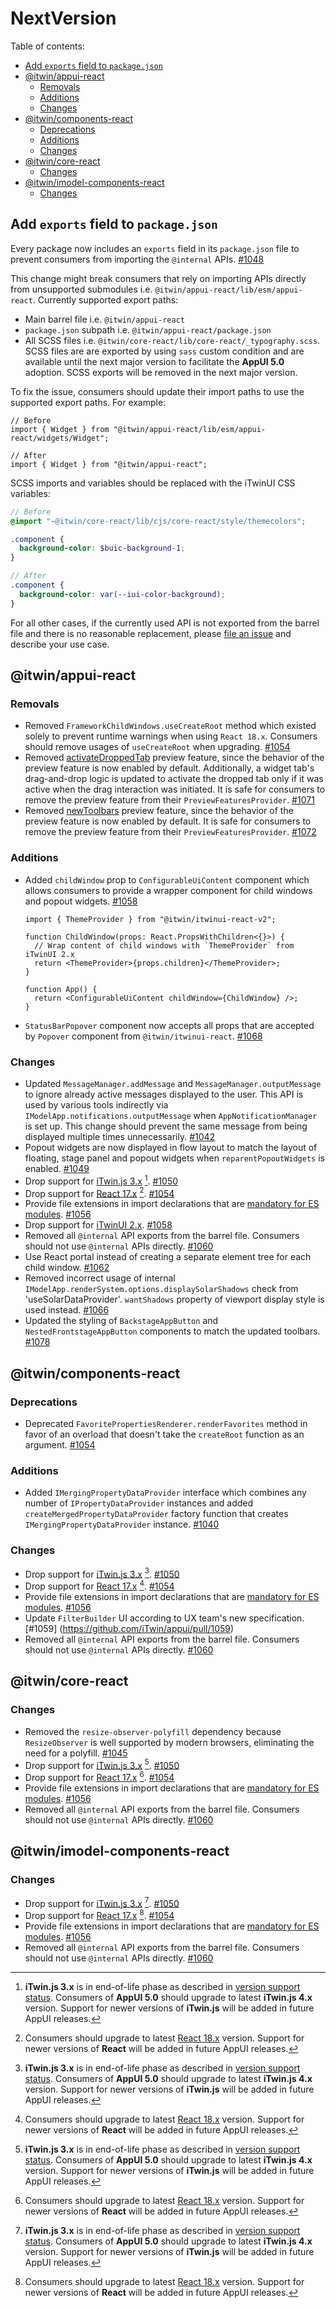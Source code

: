 # NextVersion <!-- omit from toc -->

Table of contents:

- [Add `exports` field to `package.json`](#add-exports-field-to-packagejson)
- [@itwin/appui-react](#itwinappui-react)
  - [Removals](#removals)
  - [Additions](#additions)
  - [Changes](#changes)
- [@itwin/components-react](#itwincomponents-react)
  - [Deprecations](#deprecations)
  - [Additions](#additions-1)
  - [Changes](#changes-1)
- [@itwin/core-react](#itwincore-react)
  - [Changes](#changes-2)
- [@itwin/imodel-components-react](#itwinimodel-components-react)
  - [Changes](#changes-3)

## Add `exports` field to `package.json`

Every package now includes an `exports` field in its `package.json` file to prevent consumers from importing the `@internal` APIs. [#1048](https://github.com/iTwin/appui/pull/1048)

This change might break consumers that rely on importing APIs directly from unsupported submodules i.e. `@itwin/appui-react/lib/esm/appui-react`. Currently supported export paths:

- Main barrel file i.e. `@itwin/appui-react`
- `package.json` subpath i.e. `@itwin/appui-react/package.json`
- All SCSS files i.e. `@itwin/core-react/lib/core-react/_typography.scss`. SCSS files are are exported by using `sass` custom condition and are available until the next major version to facilitate the **AppUI 5.0** adoption. SCSS exports will be removed in the next major version.

To fix the issue, consumers should update their import paths to use the supported export paths. For example:

```tsx
// Before
import { Widget } from "@itwin/appui-react/lib/esm/appui-react/widgets/Widget";

// After
import { Widget } from "@itwin/appui-react";
```

SCSS imports and variables should be replaced with the iTwinUI CSS variables:

```scss
// Before
@import "~@itwin/core-react/lib/cjs/core-react/style/themecolors";

.component {
  background-color: $buic-background-1;
}

// After
.component {
  background-color: var(--iui-color-background);
}
```

For all other cases, if the currently used API is not exported from the barrel file and there is no reasonable replacement, please [file an issue](https://github.com/iTwin/appui/issues/new/choose) and describe your use case.

## @itwin/appui-react

### Removals

- Removed `FrameworkChildWindows.useCreateRoot` method which existed solely to prevent runtime warnings when using `React 18.x`. Consumers should remove usages of `useCreateRoot` when upgrading. [#1054](https://github.com/iTwin/appui/pull/1054)
- Removed [activateDroppedTab](https://github.com/iTwin/appui/discussions/679) preview feature, since the behavior of the preview feature is now enabled by default. Additionally, a widget tab's drag-and-drop logic is updated to activate the dropped tab only if it was active when the drag interaction was initiated. It is safe for consumers to remove the preview feature from their `PreviewFeaturesProvider`. [#1071](https://github.com/iTwin/appui/pull/1071)
- Removed [newToolbars](https://github.com/iTwin/appui/discussions/924) preview feature, since the behavior of the preview feature is now enabled by default. It is safe for consumers to remove the preview feature from their `PreviewFeaturesProvider`. [#1072](https://github.com/iTwin/appui/pull/1072)

### Additions

- Added `childWindow` prop to `ConfigurableUiContent` component which allows consumers to provide a wrapper component for child windows and popout widgets. [#1058](https://github.com/iTwin/appui/pull/1058)

  ```tsx
  import { ThemeProvider } from "@itwin/itwinui-react-v2";

  function ChildWindow(props: React.PropsWithChildren<{}>) {
    // Wrap content of child windows with `ThemeProvider` from iTwinUI 2.x
    return <ThemeProvider>{props.children}</ThemeProvider>;
  }

  function App() {
    return <ConfigurableUiContent childWindow={ChildWindow} />;
  }
  ```

- `StatusBarPopover` component now accepts all props that are accepted by `Popover` component from `@itwin/itwinui-react`. [#1068](https://github.com/iTwin/appui/pull/1068)

### Changes

- Updated `MessageManager.addMessage` and `MessageManager.outputMessage` to ignore already active messages displayed to the user. This API is used by various tools indirectly via `IModelApp.notifications.outputMessage` when `AppNotificationManager` is set up. This change should prevent the same message from being displayed multiple times unnecessarily. [#1042](https://github.com/iTwin/appui/pull/1042)
- Popout widgets are now displayed in flow layout to match the layout of floating, stage panel and popout widgets when `reparentPopoutWidgets` is enabled. [#1049](https://github.com/iTwin/appui/pull/1049)
- Drop support for [iTwin.js 3.x](https://www.itwinjs.org/v3/) [^2]. [#1050](https://github.com/iTwin/appui/pull/1050)
- Drop support for [React 17.x](https://react.dev/versions#react-17) [^3]. [#1054](https://github.com/iTwin/appui/pull/1054)
- Provide file extensions in import declarations that are [mandatory for ES modules](https://nodejs.org/api/esm.html#mandatory-file-extensions). [#1056](https://github.com/iTwin/appui/pull/1056)
- Drop support for [iTwinUI 2.x](https://itwinui.bentley.com/docs#versioning). [#1058](https://github.com/iTwin/appui/pull/1058)
- Removed all `@internal` API exports from the barrel file. Consumers should not use `@internal` APIs directly. [#1060](https://github.com/iTwin/appui/pull/1060)
- Use React portal instead of creating a separate element tree for each child window. [#1062](https://github.com/iTwin/appui/pull/1062)
- Removed incorrect usage of internal `IModelApp.renderSystem.options.displaySolarShadows` check from 'useSolarDataProvider'. `wantShadows` property of viewport display style is used instead. [#1066](https://github.com/iTwin/appui/pull/1066)
- Updated the styling of `BackstageAppButton` and `NestedFrontstageAppButton` components to match the updated toolbars. [#1078](https://github.com/iTwin/appui/pull/1078)

## @itwin/components-react

### Deprecations

- Deprecated `FavoritePropertiesRenderer.renderFavorites` method in favor of an overload that doesn't take the `createRoot` function as an argument. [#1054](https://github.com/iTwin/appui/pull/1054)

### Additions

- Added `IMergingPropertyDataProvider` interface which combines any number of `IPropertyDataProvider` instances and added `createMergedPropertyDataProvider` factory function that creates `IMergingPropertyDataProvider` instance. [#1040](https://github.com/iTwin/appui/pull/1040)

### Changes

- Drop support for [iTwin.js 3.x](https://www.itwinjs.org/v3/) [^2]. [#1050](https://github.com/iTwin/appui/pull/1050)
- Drop support for [React 17.x](https://react.dev/versions#react-17) [^3]. [#1054](https://github.com/iTwin/appui/pull/1054)
- Provide file extensions in import declarations that are [mandatory for ES modules](https://nodejs.org/api/esm.html#mandatory-file-extensions). [#1056](https://github.com/iTwin/appui/pull/1056)
- Update `FilterBuilder` UI according to UX team's new specification. [#1059] (https://github.com/iTwin/appui/pull/1059)
- Removed all `@internal` API exports from the barrel file. Consumers should not use `@internal` APIs directly. [#1060](https://github.com/iTwin/appui/pull/1060)

## @itwin/core-react

### Changes

- Removed the `resize-observer-polyfill` dependency because `ResizeObserver` is well supported by modern browsers, eliminating the need for a polyfill. [#1045](https://github.com/iTwin/appui/pull/1045)
- Drop support for [iTwin.js 3.x](https://www.itwinjs.org/v3/) [^2]. [#1050](https://github.com/iTwin/appui/pull/1050)
- Drop support for [React 17.x](https://react.dev/versions#react-17) [^3]. [#1054](https://github.com/iTwin/appui/pull/1054)
- Provide file extensions in import declarations that are [mandatory for ES modules](https://nodejs.org/api/esm.html#mandatory-file-extensions). [#1056](https://github.com/iTwin/appui/pull/1056)
- Removed all `@internal` API exports from the barrel file. Consumers should not use `@internal` APIs directly. [#1060](https://github.com/iTwin/appui/pull/1060)

## @itwin/imodel-components-react

### Changes

- Drop support for [iTwin.js 3.x](https://www.itwinjs.org/v3/) [^2]. [#1050](https://github.com/iTwin/appui/pull/1050)
- Drop support for [React 17.x](https://react.dev/versions#react-17) [^3]. [#1054](https://github.com/iTwin/appui/pull/1054)
- Provide file extensions in import declarations that are [mandatory for ES modules](https://nodejs.org/api/esm.html#mandatory-file-extensions). [#1056](https://github.com/iTwin/appui/pull/1056)
- Removed all `@internal` API exports from the barrel file. Consumers should not use `@internal` APIs directly. [#1060](https://github.com/iTwin/appui/pull/1060)

[^2]: **iTwin.js 3.x** is in end-of-life phase as described in [version support status](https://www.itwinjs.org/learning/api-support-policies/#version-support-status). Consumers of **AppUI 5.0** should upgrade to latest **iTwin.js 4.x** version. Support for newer versions of **iTwin.js** will be added in future AppUI releases.
[^3]: Consumers should upgrade to latest [React 18.x](https://react.dev/blog/2022/03/08/react-18-upgrade-guide) version. Support for newer versions of **React** will be added in future AppUI releases.
